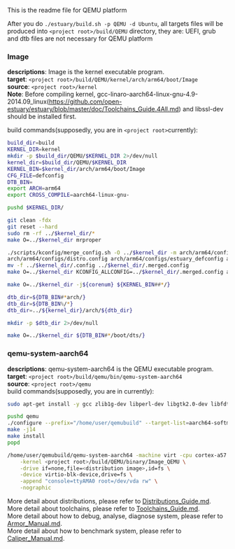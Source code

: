 This is the readme file for QEMU platform

After you do `./estuary/build.sh -p QEMU -d Ubuntu`, all targets files will be produced into `<project root>/build/QEMU` directory, they are: UEFI, grub and dtb files are not necessary for QEMU platform

### Image 

**descriptions**: Image is the kernel executable program.  
**target**: `<project root>/build/QEMU/kernel/arch/arm64/boot/Image`  
**source**: `<project root>/kernel`  
**Note**: Before compiling kernel, gcc-linaro-aarch64-linux-gnu-4.9-2014.09_linux(https://github.com/open-estuary/estuary/blob/master/doc/Toolchains_Guide.4All.md) and libssl-dev should be installed first.

build commands(supposedly, you are in `<project root>`currently):
```bash
build_dir=build
KERNEL_DIR=kernel
mkdir -p $build_dir/QEMU/$KERNEL_DIR 2>/dev/null
kernel_dir=$build_dir/QEMU/$KERNEL_DIR
KERNEL_BIN=$kernel_dir/arch/arm64/boot/Image
CFG_FILE=defconfig
DTB_BIN=
export ARCH=arm64
export CROSS_COMPILE=aarch64-linux-gnu-

pushd $KERNEL_DIR/

git clean -fdx
git reset --hard
sudo rm -rf ../$kernel_dir/*
make O=../$kernel_dir mrproper

./scripts/kconfig/merge_config.sh -O ../$kernel_dir -m arch/arm64/configs/defconfig \
arch/arm64/configs/distro.config arch/arm64/configs/estuary_defconfig arch/arm64/configs/qemu_defconfig
mv -f ../$kernel_dir/.config ../$kernel_dir/.merged.config
make O=../$kernel_dir KCONFIG_ALLCONFIG=../$kernel_dir/.merged.config alldefconfig

make O=../$kernel_dir -j${corenum} ${KERNEL_BIN##*/}

dtb_dir=${DTB_BIN#*arch/}
dtb_dir=${DTB_BIN%/*}
dtb_dir=../${kernel_dir}/arch/${dtb_dir}

mkdir -p $dtb_dir 2>/dev/null

make O=../$kernel_dir ${DTB_BIN#*/boot/dts/}

```

### qemu-system-aarch64 

**descriptions**: qemu-system-aarch64 is the QEMU executable program.  
**target**: `<project root>/build/qemu/bin/qemu-system-aarch64`  
**source**: `<project root>/qemu`  
build commands(supposedly, you are in <project root> currently):
```bash
sudo apt-get install -y gcc zlib1g-dev libperl-dev libgtk2.0-dev libfdt-dev

pushd qemu
./configure --prefix="/home/user/qemubuild" --target-list=aarch64-softmmu
make -j14
make install
popd

/home/user/qemubuild/qemu-system-aarch64 -machine virt -cpu cortex-a57 \
    -kernel <project root>/build/QEMU/binary/Image_QEMU \
    -drive if=none,file=<distribution image>,id=fs \
    -device virtio-blk-device,drive=fs \
    -append "console=ttyAMA0 root=/dev/vda rw" \
    -nographic
```

More detail about distributions, please refer to [Distributions_Guide.md](https://github.com/open-estuary/estuary/blob/master/doc/Distributions_Guide.4All.md).  
More detail about toolchains, please refer to [Toolchains_Guide.md](https://github.com/open-estuary/estuary/blob/master/doc/Toolchains_Guide.4All.md).  
More detail about how to debug, analyse, diagnose system, please refer to [Armor_Manual.md](https://github.com/open-estuary/estuary/blob/master/doc/Armor_Manual.4All.md).  
More detail about how to benchmark system, please refer to [Caliper_Manual.md](https://github.com/open-estuary/estuary/blob/master/doc/Caliper_Manual.4All.md).
